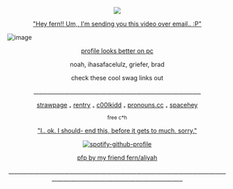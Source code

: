 <p align="center"> <img src="https://komarev.com/ghpvc/?username=C00LKIDDFORSAKEN&color=grey&label=stalkers"> </p>

<p align="center"> <ins> "Hey fern!! Um,, I'm sending you this video over email.. :P" </ins> </p>

![image](https://github.com/user-attachments/assets/37e76ca7-99c8-4a14-8ccb-f941bbfb7119)

<p align="center"> <ins> profile looks better on pc </ins> </p>
<p align="center"> noah, ihasafacelulz, griefer, brad </p>
<p align="center"> check these cool swag links out </p>

<p align="center"> ____________________________________________________________ </p>

<p align="center"> <a href="https://noahsters.straw.page">strawpage</a> ₊ <a href="https://rentry.co/5iiiw9mx">rentry</a> ₊ <a href="https://c00lestkiddintown.straw.page">c00lkidd</a> ₊ <a href="https://pronouns.cc/@IHasAFaceLULZ">pronouns.cc</a> ₊ <a href="https://spacehey.com/ihasnofacelulz">spacehey</a> </p>

<p align="center"> <sub> free c*h </sub> </p>
<p align="center"> <ins> "I.. ok. I should- end this, before it gets to much. sorry." </ins> </p>

<div align="center">

[![spotify-github-profile](https://spotify-github-profile.kittinanx.com/api/view?uid=mqxe2ykx9hqvu8r6zuna1d1p3&cover_image=true&theme=novatorem&show_offline=false&background_color=121212&interchange=false&bar_color=863232&bar_color_cover=false)](https://github.com/kittinan/spotify-github-profile)

<div align="center">

<p align="center"> <ins> pfp by my friend fern/aliyah </ins> </p>

<p align="center"> _____________________________________________________________________________________________________________________________ </p>
